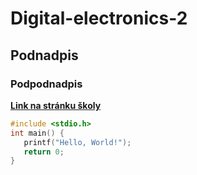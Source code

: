 # Digital-electronics-2

## Podnadpis
### Podpodnadpis

[**Link na stránku školy**](https://vutbr.cz)

```c
#include <stdio.h>
int main() {
   printf("Hello, World!");
   return 0;
}
```
